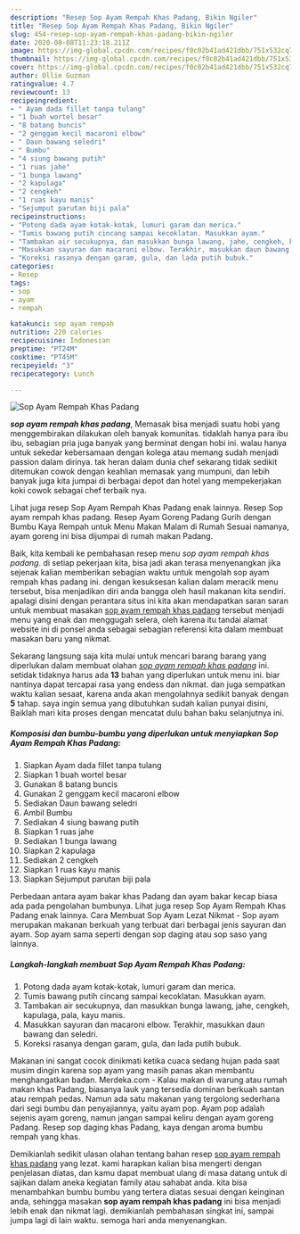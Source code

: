 ```yaml
---
description: "Resep Sop Ayam Rempah Khas Padang, Bikin Ngiler"
title: "Resep Sop Ayam Rempah Khas Padang, Bikin Ngiler"
slug: 454-resep-sop-ayam-rempah-khas-padang-bikin-ngiler
date: 2020-08-08T11:23:18.211Z
image: https://img-global.cpcdn.com/recipes/f0c02b41ad421dbb/751x532cq70/sop-ayam-rempah-khas-padang-foto-resep-utama.jpg
thumbnail: https://img-global.cpcdn.com/recipes/f0c02b41ad421dbb/751x532cq70/sop-ayam-rempah-khas-padang-foto-resep-utama.jpg
cover: https://img-global.cpcdn.com/recipes/f0c02b41ad421dbb/751x532cq70/sop-ayam-rempah-khas-padang-foto-resep-utama.jpg
author: Ollie Guzman
ratingvalue: 4.7
reviewcount: 13
recipeingredient:
- " Ayam dada fillet tanpa tulang"
- "1 buah wortel besar"
- "8 batang buncis"
- "2 genggam kecil macaroni elbow"
- " Daun bawang seledri"
- " Bumbu"
- "4 siung bawang putih"
- "1 ruas jahe"
- "1 bunga lawang"
- "2 kapulaga"
- "2 cengkeh"
- "1 ruas kayu manis"
- "Sejumput parutan biji pala"
recipeinstructions:
- "Potong dada ayam kotak-kotak, lumuri garam dan merica."
- "Tumis bawang putih cincang sampai kecoklatan. Masukkan ayam."
- "Tambakan air secukupnya, dan masukkan bunga lawang, jahe, cengkeh, kapulaga, pala, kayu manis."
- "Masukkan sayuran dan macaroni elbow. Terakhir, masukkan daun bawang dan seledri."
- "Koreksi rasanya dengan garam, gula, dan lada putih bubuk."
categories:
- Resep
tags:
- sop
- ayam
- rempah

katakunci: sop ayam rempah 
nutrition: 220 calories
recipecuisine: Indonesian
preptime: "PT24M"
cooktime: "PT45M"
recipeyield: "3"
recipecategory: Lunch

---
```



![Sop Ayam Rempah Khas Padang](https://img-global.cpcdn.com/recipes/f0c02b41ad421dbb/751x532cq70/sop-ayam-rempah-khas-padang-foto-resep-utama.jpg)

<b><i>sop ayam rempah khas padang</i></b>, Memasak bisa menjadi suatu hobi yang menggembirakan dilakukan oleh banyak komunitas. tidaklah hanya para ibu ibu, sebagian pria juga banyak yang berminat dengan hobi ini. walau hanya untuk sekedar kebersamaan dengan kolega atau memang sudah menjadi passion dalam dirinya. tak heran dalam dunia chef sekarang tidak sedikit ditemukan cowok dengan keahlian memasak yang mumpuni, dan lebih banyak juga kita jumpai di berbagai depot dan hotel yang mempekerjakan koki cowok sebagai chef terbaik nya.

Lihat juga resep Sop Ayam Rempah Khas Padang enak lainnya. Resep Sop ayam rempah khas padang. Resep Ayam Goreng Padang Gurih dengan Bumbu Kaya Rempah untuk Menu Makan Malam di Rumah Sesuai namanya, ayam goreng ini bisa dijumpai di rumah makan Padang.

Baik, kita kembali ke pembahasan resep menu <i>sop ayam rempah khas padang</i>. di setiap pekerjaan kita, bisa jadi akan terasa menyenangkan jika sejenak kalian memberikan sebagian waktu untuk mengolah sop ayam rempah khas padang ini. dengan kesuksesan kalian dalam meracik menu tersebut, bisa menjadikan diri anda bangga oleh hasil makanan kita sendiri. apalagi disini dengan perantara situs ini kita akan mendapatkan saran saran untuk membuat masakan <u>sop ayam rempah khas padang</u> tersebut menjadi menu yang enak dan menggugah selera, oleh karena itu tandai alamat website ini di ponsel anda sebagai sebagian referensi kita dalam membuat masakan baru yang nikmat.


Sekarang langsung saja kita mulai untuk mencari barang barang yang diperlukan dalam membuat olahan <u><i>sop ayam rempah khas padang</i></u> ini. setidak tidaknya harus ada <b>13</b> bahan yang diperlukan untuk menu ini. biar nantinya dapat tercapai rasa yang endess dan nikmat. dan juga sempatkan waktu kalian sesaat, karena anda akan mengolahnya sedikit banyak dengan <b>5</b> tahap. saya ingin semua yang dibutuhkan sudah kalian punyai disini, Baiklah mari kita proses dengan mencatat dulu bahan baku selanjutnya ini.

<!--inarticleads1-->

##### Komposisi dan bumbu-bumbu yang diperlukan untuk menyiapkan Sop Ayam Rempah Khas Padang:

1. Siapkan  Ayam dada fillet tanpa tulang
1. Siapkan 1 buah wortel besar
1. Gunakan 8 batang buncis
1. Gunakan 2 genggam kecil macaroni elbow
1. Sediakan  Daun bawang seledri
1. Ambil  Bumbu
1. Sediakan 4 siung bawang putih
1. Siapkan 1 ruas jahe
1. Sediakan 1 bunga lawang
1. Siapkan 2 kapulaga
1. Sediakan 2 cengkeh
1. Siapkan 1 ruas kayu manis
1. Siapkan Sejumput parutan biji pala


Perbedaan antara ayam bakar khas Padang dan ayam bakar kecap biasa ada pada pengolahan bumbunya. Lihat juga resep Sop Ayam Rempah Khas Padang enak lainnya. Cara Membuat Sop Ayam Lezat Nikmat - Sop ayam merupakan makanan berkuah yang terbuat dari berbagai jenis sayuran dan ayam. Sop ayam sama seperti dengan sop daging atau sop saso yang lainnya. 

<!--inarticleads2-->

##### Langkah-langkah membuat Sop Ayam Rempah Khas Padang:

1. Potong dada ayam kotak-kotak, lumuri garam dan merica.
1. Tumis bawang putih cincang sampai kecoklatan. Masukkan ayam.
1. Tambakan air secukupnya, dan masukkan bunga lawang, jahe, cengkeh, kapulaga, pala, kayu manis.
1. Masukkan sayuran dan macaroni elbow. Terakhir, masukkan daun bawang dan seledri.
1. Koreksi rasanya dengan garam, gula, dan lada putih bubuk.


Makanan ini sangat cocok dinikmati ketika cuaca sedang hujan pada saat musim dingin karena sop ayam yang masih panas akan membantu menghangatkan badan. Merdeka.com - Kalau makan di warung atau rumah makan khas Padang, biasanya lauk yang tersedia dominan berkuah santan atau rempah pedas. Namun ada satu makanan yang tergolong sederhana dari segi bumbu dan penyajiannya, yaitu ayam pop. Ayam pop adalah sejenis ayam goreng, namun jangan sampai keliru dengan ayam goreng Padang. Resep sop daging khas Padang, kaya dengan aroma bumbu rempah yang khas. 

Demikianlah sedikit ulasan olahan tentang bahan resep <u>sop ayam rempah khas padang</u> yang lezat. kami harapkan kalian bisa mengerti dengan penjelasan diatas, dan kamu dapat membuat ulang di masa datang untuk di sajikan dalam aneka kegiatan family atau sahabat anda. kita bisa menambahkan bumbu bumbu yang tertera diatas sesuai dengan keinginan anda, sehingga masakan <b>sop ayam rempah khas padang</b> ini bisa menjadi lebih enak dan nikmat lagi. demikianlah pembahasan singkat ini, sampai jumpa lagi di lain waktu. semoga hari anda menyenangkan.
